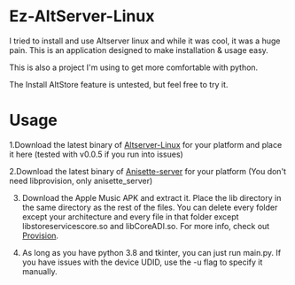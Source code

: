 # Ez-AltServer-Linux
I tried to install and use Altserver linux and while it was cool, it was a huge pain. This is an application designed to make installation & usage easy.

This is also a project I'm using to get more comfortable with python.

The Install AltStore feature is untested, but feel free to try it.
# Usage
1.Download the latest binary of [Altserver-Linux](https://github.com/NyaMisty/AltServer-Linux/releases) for your platform and place it here (tested with v0.0.5 if you run into issues)

2.Download the latest binary of [Anisette-server](https://github.com/Dadoum/Provision/releases) for your platform (You don't need libprovision, only anisette_server)

3. Download the Apple Music APK and extract it. Place the lib directory in the same directory as the rest of the files. You can delete every folder except your architecture and every file in that folder except libstoreservicescore.so and libCoreADI.so. For more info, check out [Provision](https://github.com/Dadoum/Provision).

4. As long as you have python 3.8 and tkinter, you can just run main.py. If you have issues with the device UDID, use the -u flag to specify it manually.
